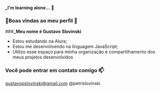**_I'm learning alone...** 👋
### 🔹Boas vindas ao meu perfil 💙

###**_Meu nome é Gustavo Slovinski**

- Estou estudando na Alura;
- Estou me desenvolvendo na linguagem JavaScript;
- Utilizo esse espaço para minha organização e compartilhamento dos meus projetos desenvolvidos

### Você pode entrar em contato comigo 📫

gustavopslovinski@gmail.com
@petrislovinski
